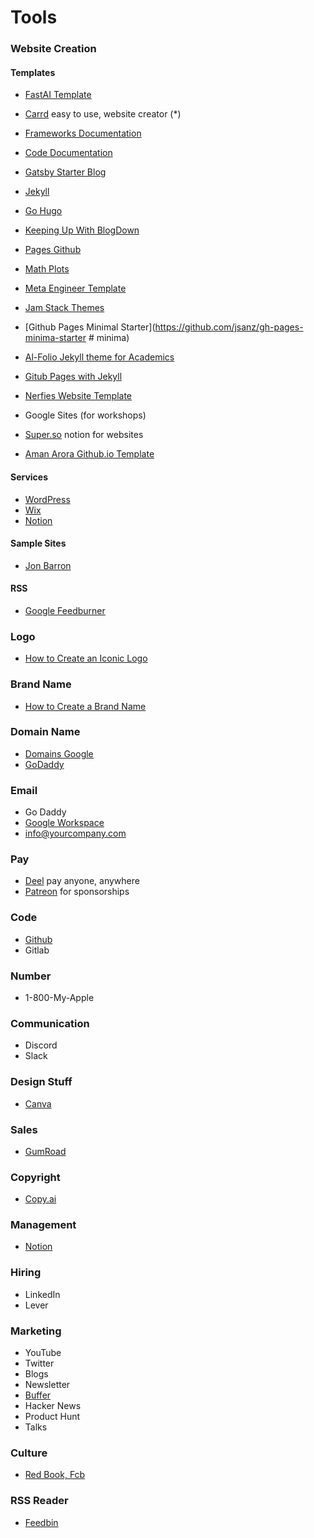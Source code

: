 # Tools
### Website Creation
#### Templates
- [FastAI Template](https://www.fast.ai/2020/01/16/fast_template/)

- [Carrd](https://carrd.co/) easy to use, website creator (*)
- [Frameworks Documentation](https://squidfunk.github.io/mkdocs-material/)
- [Code Documentation](https://readthedocs.org/)
- [Gatsby Starter Blog](https://github.com/gatsbyjs/gatsby-starter-blog)
- [Jekyll](https://jekyllrb.com/)
- [Go Hugo](https://gohugo.io/)
- [Keeping Up With BlogDown](https://maraaverick.rbind.io/2017/10/keeping-up-with-blogdown/)
- [Pages Github](https://pages.github.com/)
- [Math Plots](https://dpananos.github.io/)
- [Meta Engineer Template](https://github.com/d4l3k/fn.lc)
- [Jam Stack Themes](https://jamstackthemes.dev/)
- [Github Pages Minimal Starter](https://github.com/jsanz/gh-pages-minima-starter # minima)
- [Al-Folio Jekyll theme for Academics](https://github.com/alshedivat/al-folio)
- [Gitub Pages with Jekyll](https://docs.github.com/en/pages/setting-up-a-github-pages-site-with-jekyll)
- [Nerfies Website Template](https://github.com/nerfies/nerfies.github.io)
- Google Sites (for workshops)
- [Super.so](https://super.so/) notion for websites
- [Aman Arora Github.io Template](https://github.com/amaarora/amaarora.github.io)

#### Services
- [WordPress](https://wordpress.com/)
- [Wix](https://www.wix.com/)
- [Notion](https://www.notion.so/)

#### Sample Sites
- [Jon Barron](https://github.com/jonbarron/website)

#### RSS
- [Google Feedburner](https://feedburner.google.com/fb/a/myfeeds)

### Logo
- [How to Create an Iconic Logo](https://youtu.be/kM5ScBw_JEk)

### Brand Name
- [How to Create a Brand Name](https://www.youtube.com/watch?v=rzbXht7MJVM)

### Domain Name
- [Domains Google](https://domains.google.com/registrar/)
- [GoDaddy](https://www.godaddy.com/en-ca)

### Email
- Go Daddy
- [Google Workspace](https://workspace.google.com/intl/en_ca/) 
- info@yourcompany.com

### Pay
- [Deel](https://www.deel.com/) pay anyone, anywhere
- [Patreon](https://www.patreon.com/) for sponsorships

### Code
- [Github]()
- Gitlab

### Number
- 1-800-My-Apple

### Communication
- Discord
- Slack

### Design Stuff
- [Canva](https://www.canva.com/)

### Sales
- [GumRoad](https://gumroad.com/)

### Copyright
- [Copy.ai](https://www.copy.ai/)

### Management
- [Notion](https://www.notion.so/)

### Hiring
- LinkedIn
- Lever

### Marketing
- YouTube
- Twitter 
- Blogs
- Newsletter
- [Buffer](https://buffer.start.page/)
- Hacker News
- Product Hunt
- Talks

### Culture
- [Red Book, Fcb](https://twitter.com/amasad/status/1586758290641285120)

### RSS Reader
- [Feedbin](https://feedbin.com/)
